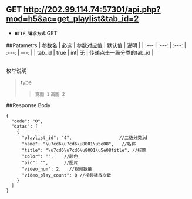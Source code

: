 ## GET http://202.99.114.74:57301/api.php?mod=h5&ac=get_playlist&tab_id=2


- **`HTTP 请求方式`** GET

##Patametrs
| 参数名 | 必选 | 参数对应值 | 默认值 | 说明 |
| :--- | :---: | :---: | :---: | ---: |
| tab_id | true |  int| 无 | 传递点击一级分类的tab_id |


##
枚举说明
> type
>>`宽图 1`  `高图 2`

##Response Body
```
{
  "code": "0",
  "datas": [
    {
      "playlist_id": "4",                  //二级分类id
      "name": "\u7cd6\u7cd6\u8001\u5e08",   //名称
      "title": "\u7cd6\u7cd6\u8001\u5e08title", //标题
      "color": "",    //颜色
      "pic": "",      //图片
      "video_num": 2,   //视频数量
      "video_play_count": 0 //视频播放次数
    }
  ]
}
```